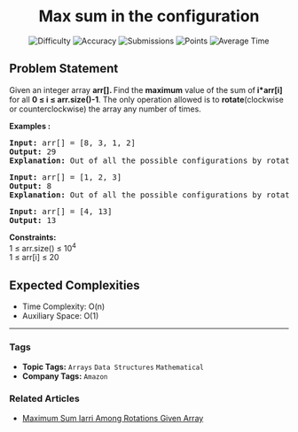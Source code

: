 <h1 align="center">Max sum in the configuration</h1>

<p align="center">
  <img alt="Difficulty" title="Difficulty" src="https://custom-icon-badges.demolab.com/badge/Difficulty: Medium-1F222E?style=for-the-badge&logoColor=white&logo=fire"/>
  <img alt="Accuracy" title="Accuracy" src="https://custom-icon-badges.demolab.com/badge/Accuracy: 36.56%25-1F222E?style=for-the-badge&logoColor=white&logo=target"/>
  <img alt="Submissions" title="Submissions" src="https://custom-icon-badges.demolab.com/badge/Submissions: 115K+-1F222E?style=for-the-badge&logoColor=white&logo=repo"/>
  <img alt="Points" title="Points" src="https://custom-icon-badges.demolab.com/badge/Points: 4-1F222E?style=for-the-badge&logoColor=white&logo=award"/>
  <img alt="Average Time" title="Average Time" src="https://custom-icon-badges.demolab.com/badge/Average%20Time: 30m-1F222E?style=for-the-badge&logoColor=white&logo=clock"/>
</p>

## Problem Statement

Given an integer array <b>arr[]</b><b>. </b>Find the <b>maximum</b> value of the sum of<b> i*arr[i] </b>for all <b>0 </b><b>≤</b><b> i </b><b>≤</b><b> arr.size()-1</b>. The only operation allowed is to <b>rotate</b>(clockwise or counterclockwise) the array any number of times.

<b>Examples :</b>

<pre><b>Input: </b>arr[] = [8, 3, 1, 2]
<b>Output: </b>29<b>
Explanation: </b>Out of all the possible configurations by rotating the elements: arr[] = [3, 1, 2, 8] here (3*0) + (1*1) + (2*2) + (8*3) = 29 is maximum.<br></pre>

<pre><b>Input: </b>arr[] = [1, 2, 3]
<b>Output: </b>8<b>
Explanation: </b>Out of all the possible configurations by rotating the elements: arr[] = [1, 2, 3] here (1*0) + (2*1) + (3*2) = 8 is maximum.</pre>

<pre><b>Input: </b>arr[] = [4, 13]
<b>Output: </b>13</pre>

<b>Constraints:</b><br>1 ≤ arr.size() ≤ 10<sup>4</sup><br>1 ≤ arr[i] ≤ 20

## Expected Complexities
- Time Complexity: O(n)
- Auxiliary Space: O(1)

<hr>

### Tags
- **Topic Tags:** `Arrays` `Data Structures` `Mathematical`
- **Company Tags:** `Amazon`

### Related Articles
- [Maximum Sum Iarri Among Rotations Given Array](https://www.geeksforgeeks.org/maximum-sum-iarri-among-rotations-given-array/)
